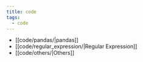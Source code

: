 ```yaml
---
title: code
tags:
  - code
---
```


- [[code/pandas/|pandas]]
- [[code/regular_expression/|Regular Expression]]
- [[code/others/|Others]]


